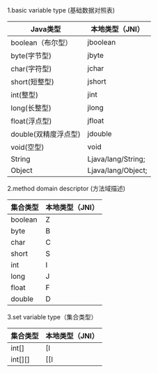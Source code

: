 1.basic variable type (基础数据对照表)

Java类型 | 本地类型（JNI）
---- | ---
boolean（布尔型） | jboolean
byte(字节型) |  jbyte
char(字符型) | jchar
short(短整型) |  jshort
int(整型) | jint
long(长整型) |  jlong
float(浮点型) | jfloat
double(双精度浮点型) |  jdouble
void(空型)| void
String|Ljava/lang/String;
Object|Ljava/lang/Object;

2.method domain descriptor (方法域描述)

 集合类型 | 本地类型（JNI）
---- | ---
boolean|Z
byte|B
char|C
short|S
int|I
long|J
float|F
double|D

3.set variable type（集合类型）

 集合类型 | 本地类型（JNI）
---- | ---
int[]|[I
int[][]|[[I


